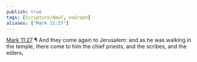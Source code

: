 ```yaml
---
publish: true
tags: [Scripture/NewT, noGraph]
aliases: ["Mark 11:27"]
---
```

[Mark 11:27](https://churchofjesuschrist.org/study/scriptures/nt/mark/11?lang=eng&id=p27#p27) ¶ And they come again to Jerusalem: and as he was walking in the temple, there come to him the chief priests, and the scribes, and the elders,
